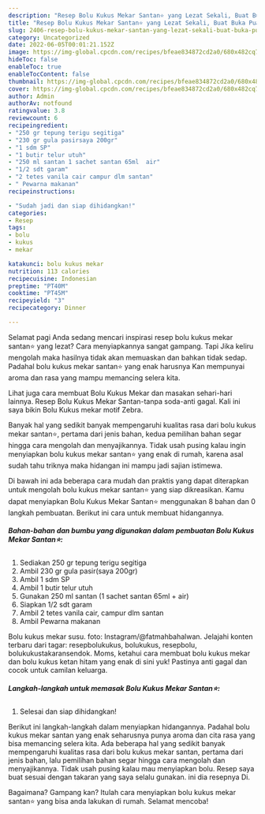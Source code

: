 ```yaml
---
description: "Resep Bolu Kukus Mekar Santan⭐ yang Lezat Sekali, Buat Buka Puasa Enak"
title: "Resep Bolu Kukus Mekar Santan⭐ yang Lezat Sekali, Buat Buka Puasa Enak"
slug: 2406-resep-bolu-kukus-mekar-santan-yang-lezat-sekali-buat-buka-puasa-enak
category: Uncategorized
date: 2022-06-05T00:01:21.152Z
image: https://img-global.cpcdn.com/recipes/bfeae834872cd2a0/680x482cq70/bolu-kukus-mekar-santan-foto-resep-utama.jpg
hideToc: false
enableToc: true
enableTocContent: false
thumbnail: https://img-global.cpcdn.com/recipes/bfeae834872cd2a0/680x482cq70/bolu-kukus-mekar-santan-foto-resep-utama.jpg
cover: https://img-global.cpcdn.com/recipes/bfeae834872cd2a0/680x482cq70/bolu-kukus-mekar-santan-foto-resep-utama.jpg
author: Admin
authorAv: notfound
ratingvalue: 3.8
reviewcount: 6
recipeingredient:
- "250 gr tepung terigu segitiga"
- "230 gr gula pasirsaya 200gr"
- "1 sdm SP"
- "1 butir telur utuh"
- "250 ml santan 1 sachet santan 65ml  air"
- "1/2 sdt garam"
- "2 tetes vanila cair campur dlm santan"
- " Pewarna makanan"
recipeinstructions:

- "Sudah jadi dan siap dihidangkan!"
categories:
- Resep
tags:
- bolu
- kukus
- mekar

katakunci: bolu kukus mekar 
nutrition: 113 calories
recipecuisine: Indonesian
preptime: "PT40M"
cooktime: "PT45M"
recipeyield: "3"
recipecategory: Dinner

---
```



Selamat pagi Anda sedang mencari inspirasi resep bolu kukus mekar santan⭐ yang lezat? Cara menyiapkannya sangat gampang. Tapi Jika keliru mengolah maka hasilnya tidak akan memuaskan dan bahkan tidak sedap. Padahal bolu kukus mekar santan⭐ yang enak harusnya Kan mempunyai aroma dan rasa yang mampu memancing selera kita.


Lihat juga cara membuat Bolu Kukus Mekar dan masakan sehari-hari lainnya. Resep Bolu Kukus Mekar Santan-tanpa soda-anti gagal. Kali ini saya bikin Bolu Kukus mekar motif Zebra.

Banyak hal yang sedikit banyak mempengaruhi kualitas rasa dari bolu kukus mekar santan⭐, pertama dari jenis bahan, kedua pemilihan bahan segar hingga cara mengolah dan menyajikannya. Tidak usah pusing kalau ingin menyiapkan bolu kukus mekar santan⭐ yang enak di rumah, karena asal sudah tahu triknya maka hidangan ini mampu jadi sajian istimewa.


Di bawah ini ada beberapa cara mudah dan praktis yang dapat diterapkan untuk mengolah bolu kukus mekar santan⭐ yang siap dikreasikan. Kamu dapat menyiapkan Bolu Kukus Mekar Santan⭐ menggunakan 8 bahan dan 0 langkah pembuatan. Berikut ini cara untuk membuat hidangannya.

<!--inarticleads1-->

##### Bahan-bahan dan bumbu yang digunakan dalam pembuatan Bolu Kukus Mekar Santan⭐:

1. Sediakan 250 gr tepung terigu segitiga
1. Ambil 230 gr gula pasir(saya 200gr)
1. Ambil 1 sdm SP
1. Ambil 1 butir telur utuh
1. Gunakan 250 ml santan (1 sachet santan 65ml + air)
1. Siapkan 1/2 sdt garam
1. Ambil 2 tetes vanila cair, campur dlm santan
1. Ambil  Pewarna makanan


Bolu kukus mekar susu. foto: Instagram/@fatmahbahalwan. Jelajahi konten terbaru dari tagar: resepbolukukus, bolukukus, resepbolu, bolukukustakaransendok. Moms, ketahui cara membuat bolu kukus mekar dan bolu kukus ketan hitam yang enak di sini yuk! Pastinya anti gagal dan cocok untuk camilan keluarga. 

<!--inarticleads2-->

##### Langkah-langkah untuk memasak Bolu Kukus Mekar Santan⭐:


1. Selesai dan siap dihidangkan!

Berikut ini langkah-langkah dalam menyiapkan hidangannya. Padahal bolu kukus mekar santan yang enak seharusnya punya aroma dan cita rasa yang bisa memancing selera kita. Ada beberapa hal yang sedikit banyak mempengaruhi kualitas rasa dari bolu kukus mekar santan, pertama dari jenis bahan, lalu pemilihan bahan segar hingga cara mengolah dan menyajikannya. Tidak usah pusing kalau mau menyiapkan bolu. Resep saya buat sesuai dengan takaran yang saya selalu gunakan. ini dia resepnya Di. 

Bagaimana? Gampang kan? Itulah cara menyiapkan bolu kukus mekar santan⭐ yang bisa anda lakukan di rumah. Selamat mencoba!
